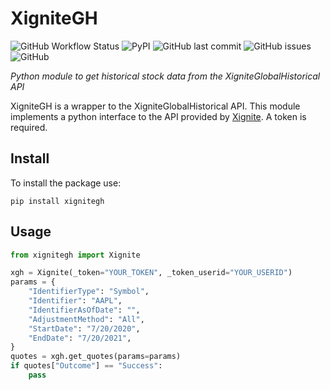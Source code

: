 # XigniteGH

![GitHub Workflow Status](https://img.shields.io/github/workflow/status/xignite-python/xignitegh/release)
![PyPI](https://img.shields.io/pypi/v/xignitegh)
![GitHub last commit](https://img.shields.io/github/last-commit/xignite-python/xignitegh)
![GitHub issues](https://img.shields.io/github/issues/xignite-python/xignitegh)
![GitHub](https://img.shields.io/github/license/xignite-python/xignitegh)

*Python module to get historical stock data from the XigniteGlobalHistorical API*

XigniteGH is a wrapper to the XigniteGlobalHistorical API. This module implements a python interface to the API provided by [Xignite](https://www.xignite.com/product/historical-stock-prices#/productoverview). A token is required.

## Install
To install the package use:
```shell
pip install xignitegh
```

## Usage
```python
from xignitegh import Xignite

xgh = Xignite(_token="YOUR_TOKEN", _token_userid="YOUR_USERID")
params = {
    "IdentifierType": "Symbol",
    "Identifier": "AAPL",
    "IdentifierAsOfDate": "",
    "AdjustmentMethod": "All",
    "StartDate": "7/20/2020",
    "EndDate": "7/20/2021",
}
quotes = xgh.get_quotes(params=params)
if quotes["Outcome"] == "Success":
    pass
```
